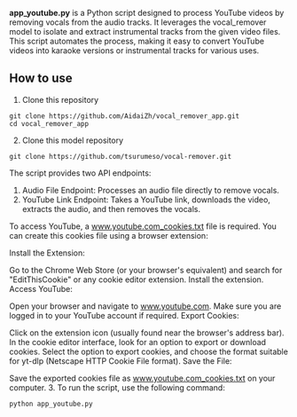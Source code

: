 **app_youtube.py** is a Python script designed to process YouTube videos by removing vocals from the audio tracks. It leverages the vocal_remover model to isolate and extract instrumental tracks from the given video files. This script automates the process, making it easy to convert YouTube videos into karaoke versions or instrumental tracks for various uses.


## How to use
1. Clone this repository
```
git clone https://github.com/AidaiZh/vocal_remover_app.git
cd vocal_remover_app
```
2. Clone this model repository
```
git clone https://github.com/tsurumeso/vocal-remover.git
```
The script provides two API endpoints:

1. Audio File Endpoint: Processes an audio file directly to remove vocals.
2. YouTube Link Endpoint: Takes a YouTube link, downloads the video, extracts the audio, and then removes the vocals.
   
To access YouTube, a www.youtube.com_cookies.txt file is required. You can create this cookies file using a browser extension:

Install the Extension:

Go to the Chrome Web Store (or your browser's equivalent) and search for "EditThisCookie" or any cookie editor extension.
Install the extension.
Access YouTube:

Open your browser and navigate to www.youtube.com.
Make sure you are logged in to your YouTube account if required.
Export Cookies:

Click on the extension icon (usually found near the browser's address bar).
In the cookie editor interface, look for an option to export or download cookies.
Select the option to export cookies, and choose the format suitable for yt-dlp (Netscape HTTP Cookie File format).
Save the File:

Save the exported cookies file as www.youtube.com_cookies.txt on your computer.
3. To run the script, use the following command:
```
python app_youtube.py
```
